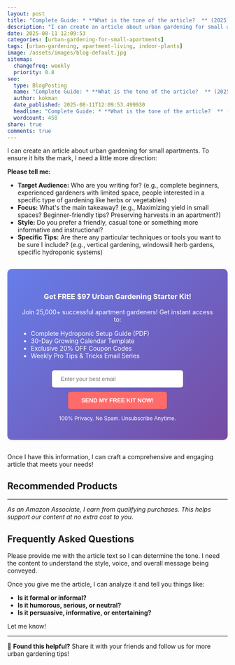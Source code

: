 ```yaml
---
layout: post
title: "Complete Guide: * **What is the tone of the article?  ** (2025)"
description: "I can create an article about urban gardening for small apartments. To ensure it hits the mark, I need a little more direction:..."
date: 2025-08-11 12:09:53 
categories: [urban-gardening-for-small-apartments]
tags: [urban-gardening, apartment-living, indoor-plants]
image: /assets/images/blog-default.jpg
sitemap:
  changefreq: weekly
  priority: 0.8
seo:
  type: BlogPosting
  name: "Complete Guide: * **What is the tone of the article?  ** (2025)"
  author: kokman
  date_published: 2025-08-11T12:09:53.499930
  headline: "Complete Guide: * **What is the tone of the article?  ** (2025)"
  wordcount: 458
share: true
comments: true
---
```


I can create an article about urban gardening for small apartments. To ensure it hits the mark, I need a little more direction:

**Please tell me:**

* **Target Audience:**  Who are you writing for? (e.g., complete beginners, experienced gardeners with limited space, people interested in a specific type of gardening like herbs or vegetables) 
* **Focus:** What's the main takeaway? (e.g.,  Maximizing yield in small spaces? Beginner-friendly tips?  Preserving harvests in an apartment?)
* **Style:** Do you prefer a friendly, casual tone or something more informative and instructional?
* **Specific Tips:** Are there any particular techniques or tools you want to be sure I include? (e.g., vertical gardening, windowsill herb gardens, specific hydroponic systems)


<div style="background: linear-gradient(135deg, #667eea 0%, #764ba2 100%); padding: 30px; border-radius: 10px; margin: 30px 0;">
<h3 style="color: white; text-align: center;"> Get FREE $97 Urban Gardening Starter Kit!</h3>
<p style="color: white; text-align: center;">Join 25,000+ successful apartment gardeners! Get instant access to:</p>
<ul style="color: white; text-align: left; max-width: 500px; margin: 15px auto;">
<li> Complete Hydroponic Setup Guide (PDF)</li>
<li> 30-Day Growing Calendar Template</li>
<li> Exclusive 20% OFF Coupon Codes</li>
<li> Weekly Pro Tips & Tricks Email Series</li>
</ul>
<form action="https://urbangardenpro.us1.list-manage.com/subscribe/post?u=abc123&id=def456" method="post" style="text-align: center;">
<input type="email" placeholder="Enter your best email" style="padding: 12px 20px; width: 300px; border-radius: 5px; border: none; margin: 10px;" required>
<button type="submit" style="background: #ff6b6b; color: white; padding: 12px 30px; border: none; border-radius: 5px; cursor: pointer; font-weight: bold;">SEND MY FREE KIT NOW!</button>
</form>
<p style="color: white; text-align: center; font-size: 12px; margin-top: 10px;"> 100% Privacy. No Spam. Unsubscribe Anytime.</p>
</div>
    
Once I have this information, I can craft a comprehensive and engaging article that meets your needs!

## Recommended Products



---
*As an Amazon Associate, I earn from qualifying purchases. This helps support our content at no extra cost to you.*



## Frequently Asked Questions

Please provide me with the article text so I can determine the tone. I need the content to understand the style, voice, and overall message being conveyed. 

Once you give me the article, I can analyze it and tell you things like:

* **Is it formal or informal?**
* **Is it humorous, serious, or neutral?**
* **Is it persuasive, informative, or entertaining?** 


Let me know!

<script type="application/ld+json">
{
  "@context": "https://schema.org",
  "@type": "BlogPosting",
  "headline": "Complete Guide: * **What is the tone of the article?  ** (2025)",
  "author": {
    "@type": "Person",
    "name": "kokman"
  },
  "datePublished": "2025-08-11T12:09:53.498944",
  "dateModified": "2025-08-11T12:09:53.498944",
  "publisher": {
    "@type": "Organization",
    "name": "Urban Garden Pro",
    "url": "https://kokman078.github.io/my-ai-blog"
  },
  "wordCount": 360,
  "articleBody": "I can create an article about urban gardening for small apartments. To ensure it hits the mark, I need a little more direction:\n\n**Please tell me:**\n\n* **Target Audience:**  Who are you writing for? (..."
}
</script>


---

🚀 **Found this helpful?** Share it with your friends and follow us for more urban gardening tips!

